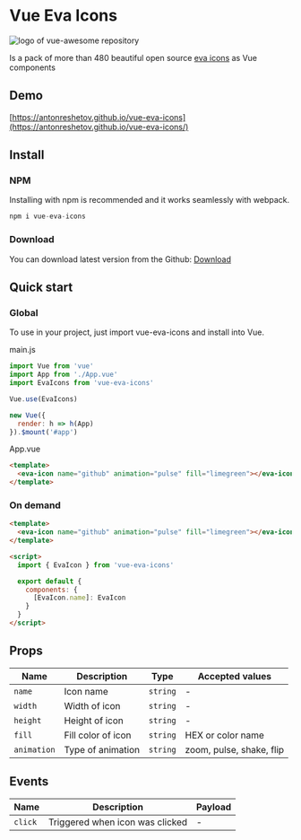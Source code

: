 # Vue Eva Icons

<img src="./src/assets/hero.png" alt="logo of vue-awesome repository">

Is a pack of more than 480 beautiful open source [eva icons](https://akveo.github.io/eva-icons) as Vue components

## Demo

[https://antonreshetov.github.io/vue-eva-icons](https://antonreshetov.github.io/vue-eva-icons/)

## Install

### NPM

Installing with npm is recommended and it works seamlessly with webpack.

```js
npm i vue-eva-icons
```

### Download

You can download latest version from the Github: [Download](https://github.com/antonreshetov/vue-eva-icons)

## Quick start

### Global

To use in your project, just import vue-eva-icons and install into Vue.

main.js

```js
import Vue from 'vue'
import App from './App.vue'
import EvaIcons from 'vue-eva-icons'

Vue.use(EvaIcons)

new Vue({
  render: h => h(App)
}).$mount('#app')
```

App.vue

```html
<template>
  <eva-icon name="github" animation="pulse" fill="limegreen"></eva-icon>
</template>
```

### On demand

```html
<template>
  <eva-icon name="github" animation="pulse" fill="limegreen"></eva-icon>
</template>

<script>
  import { EvaIcon } from 'vue-eva-icons'

  export default {
    components: {
      [EvaIcon.name]: EvaIcon
    }
  }
</script>
```

## Props

| Name        | Description        | Type     | Accepted values          |
| ----------- | ------------------ | -------- | ------------------------ |
| `name`      | Icon name          | `string` | -                        |
| `width`     | Width of icon      | `string` | -                        |
| `height`    | Height of icon     | `string` | -                        |
| `fill`      | Fill color of icon | `string` | HEX or color name        |
| `animation` | Type of animation  | `string` | zoom, pulse, shake, flip |

## Events

| Name    | Description                     | Payload |
| ------- | ------------------------------- | ------- |
| `click` | Triggered when icon was clicked | -       |
